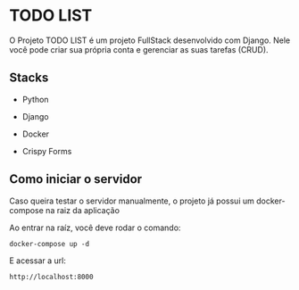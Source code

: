 
# TODO LIST

O Projeto TODO LIST é um projeto FullStack desenvolvido com Django. Nele você pode criar sua própria conta e gerenciar as suas tarefas (CRUD).





## Stacks

- Python

- Django

- Docker

- Crispy Forms






## Como iniciar o servidor

Caso queira testar o servidor manualmente, o projeto já possui um docker-compose na raiz da aplicação

Ao entrar na raíz, você deve rodar o comando:

```
docker-compose up -d
```


E acessar a url:

```
http://localhost:8000
```

